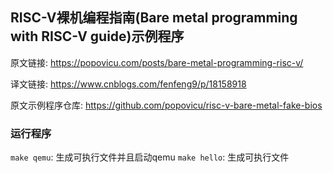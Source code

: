 ## RISC-V裸机编程指南(Bare metal programming with RISC-V guide)示例程序
原文链接: https://popovicu.com/posts/bare-metal-programming-risc-v/

译文链接: https://www.cnblogs.com/fenfeng9/p/18158918

原文示例程序仓库: https://github.com/popovicu/risc-v-bare-metal-fake-bios

### 运行程序
`make qemu`: 生成可执行文件并且启动qemu
`make hello`: 生成可执行文件
